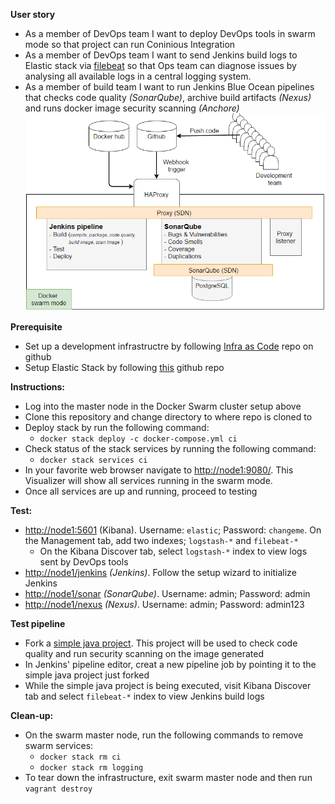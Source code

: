 **User story**
* As a member of DevOps team I want to deploy DevOps tools in swarm mode so that project can run Coninious Integration
*  As a member of DevOps team I want to send Jenkins build logs to Elastic stack via [filebeat](https://www.elastic.co/guide/en/beats/filebeat/current/filebeat-overview.html) so that Ops team can diagnose issues by analysing all available logs in a central logging system.
* As a member of build team I want to run Jenkins Blue Ocean pipelines that checks code quality _(SonarQube)_, archive build artifacts _(Nexus)_ and runs docker image security scanning _(Anchore)_
![alt text](pics/logical.PNG "Swam cluster")

**Prerequisite**
* Set up a development infrastructre by following [Infra as Code](https://github.com/shazChaudhry/infra) repo on github
* Setup Elastic Stack by following [this](https://github.com/shazChaudhry/logging) github repo

**Instructions:**
* Log into the master node in the Docker Swarm cluster setup above
* Clone this repository and change directory to where repo is cloned to
* Deploy stack by run the following command:
  * `docker stack deploy -c docker-compose.yml ci`
* Check status of the stack services by running the following command:
  *   `docker stack services ci`
* In your favorite web browser navigate to <a href="http://node1:9080/">http://node1:9080/</a>. This Visualizer will show all services running in the swarm mode.
* Once all services are up and running, proceed to testing

**Test:**
* <a href="http://node1:5601">http://node1:5601</a> (Kibana). Username: `elastic`; Password: `changeme`. On the Management tab, add two indexes; `logstash-*` and `filebeat-*`
  * On the Kibana Discover tab, select `logstash-*` index to view logs sent by DevOps tools
* <a href="http://node1/jenkins"/>http://node1/jenkins</a> _(Jenkins)_. Follow the setup wizard to initialize Jenkins
* <a href="http://node1/sonar"/>http://node1/sonar</a> _(SonarQube)_. Username: admin; Password: admin
* <a href="http://node1/nexus"/>http://node1/nexus</a> _(Nexus)_. Username: admin; Password: admin123

**Test pipeline**
* Fork a [simple java project](https://github.com/shazChaudhry/java.git). This project will be used to check code quality and run security scanning on the image generated
* In Jenkins' pipeline editor, creat a new pipeline job by pointing it to the simple java project just forked
* While the simple java project is being executed, visit Kibana Discover tab and select `filebeat-*` index to view Jenkins build logs

**Clean-up:**
* On the swarm master node, run the following commands to remove swarm services:
  * `docker stack rm ci`
  * `docker stack rm logging`
*	To tear down the infrastructure, exit swarm master node and then run `vagrant destroy`
